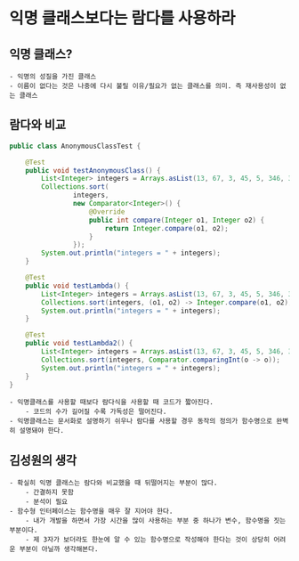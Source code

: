 # 익명 클래스보다는 람다를 사용하라

## 익명 클래스?

    - 익명의 성질을 가진 클래스
    - 이름이 없다는 것은 나중에 다시 불릴 이유/필요가 없는 클래스를 의미. 즉 재사용성이 없는 클래스

## 람다와 비교

```java
public class AnonymousClassTest {

    @Test
    public void testAnonymousClass() {
        List<Integer> integers = Arrays.asList(13, 67, 3, 45, 5, 346, 34, 63);
        Collections.sort(
                integers,
                new Comparator<Integer>() {
                    @Override
                    public int compare(Integer o1, Integer o2) {
                        return Integer.compare(o1, o2);
                    }
                });
        System.out.println("integers = " + integers);
    }

    @Test
    public void testLambda() {
        List<Integer> integers = Arrays.asList(13, 67, 3, 45, 5, 346, 34, 63);
        Collections.sort(integers, (o1, o2) -> Integer.compare(o1, o2));
        System.out.println("integers = " + integers);
    }

    @Test
    public void testLambda2() {
        List<Integer> integers = Arrays.asList(13, 67, 3, 45, 5, 346, 34, 63);
        Collections.sort(integers, Comparator.comparingInt(o -> o));
        System.out.println("integers = " + integers);
    }
}

```

    - 익명클래스를 사용할 때보다 람다식을 사용할 때 코드가 짧아진다.
        - 코드의 수가 길어질 수록 가독성은 떨어진다.
    - 익명클래스는 문서화로 설명하기 쉬우나 람다를 사용할 경우 동작의 정의가 함수명으로 완벽히 설명돼야 한다.

## 김성원의 생각
    - 확실히 익명 클래스는 람다와 비교했을 때 뒤떨어지는 부분이 많다.
        - 간결하지 못함
        - 분석이 필요
    - 함수형 인터페이스는 함수명을 매우 잘 지어야 한다.
        - 내가 개발을 하면서 가장 시간을 많이 사용하는 부분 중 하나가 변수, 함수명을 짓는 부분이다.
        - 제 3자가 보더라도 한눈에 알 수 있는 함수명으로 작성해야 한다는 것이 상당히 어려운 부분이 아닐까 생각해본다.
